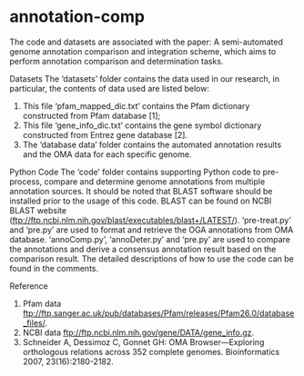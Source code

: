# annotation-comp
The code and datasets are associated with the paper: A semi-automated genome annotation comparison and integration scheme, which aims to perform annotation comparison and determination tasks. 

Datasets
The ‘datasets’ folder contains the data used in our research, in particular, the contents of data used are listed below:
1.	This file ‘pfam_mapped_dic.txt’ contains the Pfam dictionary constructed from Pfam database [1];
2.	This file ‘gene_info_dic.txt’ contains the gene symbol dictionary constructed from Entrez gene database [2].
3.	The ‘database data’ folder contains the automated annotation results and the OMA data for each specific genome.

Python Code
The ‘code’ folder contains supporting Python code to pre-process, compare and determine genome annotations from multiple annotation sources. It should be noted that BLAST software should be installed prior to the usage of this code. BLAST can be found on NCBI BLAST website (ftp://ftp.ncbi.nlm.nih.gov/blast/executables/blast+/LATEST/). ‘pre-treat.py’ and ‘pre.py’ are used to format and retrieve the OGA annotations from OMA database. ‘annoComp.py’, ‘annoDeter.py’ and ‘pre.py’ are used to compare the annotations and derive a consensus annotation result based on the comparison result. The detailed descriptions of how to use the code can be found in the comments.

Reference
1.	Pfam data ftp://ftp.sanger.ac.uk/pub/databases/Pfam/releases/Pfam26.0/database_files/.
2.	NCBI data ftp://ftp.ncbi.nlm.nih.gov/gene/DATA/gene_info.gz.
3.	Schneider A, Dessimoz C, Gonnet GH: OMA Browser—Exploring orthologous relations across 352 complete genomes. Bioinformatics 2007, 23(16):2180-2182.


